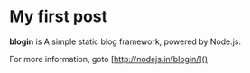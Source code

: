 My first post
======
**blogin** is A simple static blog framework, powered by Node.js.

For more information, goto [http://nodejs.in/blogin/]()
